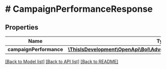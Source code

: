 # # CampaignPerformanceResponse

## Properties

Name | Type | Description | Notes
------------ | ------------- | ------------- | -------------
**campaignPerformance** | [**\ThisIsDevelopment\OpenApi\Bol\Advertiser\Models\CampaignPerformance[]**](CampaignPerformance.md) |  |

[[Back to Model list]](../../README.md#models) [[Back to API list]](../../README.md#endpoints) [[Back to README]](../../README.md)
